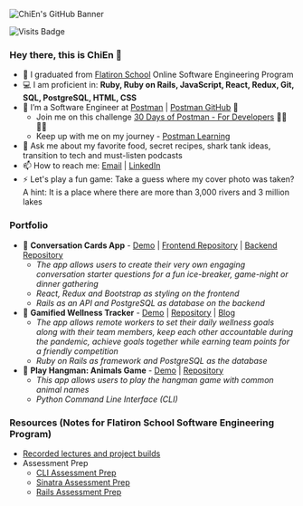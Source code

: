 ![ChiEn's GitHub Banner](https://media-exp1.licdn.com/dms/image/C4D16AQG24y_tTknoeQ/profile-displaybackgroundimage-shrink_350_1400/0/1590596191936?e=1657152000&v=beta&t=nBYvEjw1IJTt73frJopUQZDCTErOemsoZZSlWFJf9v4)

![Visits Badge](https://badges.pufler.dev/visits/chienleow/chienleow)

### Hey there, this is ChiEn 👋

- 🔭 I graduated from [Flatiron School](https://flatironschool.com/campus-and-online-coding-bootcamp/) Online Software Engineering Program
- 💻 I am proficient in: **Ruby, Ruby on Rails, JavaScript, React, Redux, Git, SQL, PostgreSQL, HTML, CSS**
- 🌱 I’m a Software Engineer at [Postman](https://www.postman.com/) | [Postman GitHub](https://github.com/postmanlabs) 🚀 
  - Join me on this challenge [30 Days of Postman - For Developers](https://www.postman.com/postman/workspace/30-days-of-postman-for-developers/overview) 👩‍🚀👨‍🚀
  - Keep up with me on my journey - [Postman Learning](https://github.com/chienleow/postman-learning)
- 💬 Ask me about my favorite food, secret recipes, shark tank ideas, transition to tech and must-listen podcasts
- 📫 How to reach me: <a href="mailto:chienleow1@gmail.com">Email</a> | <a href="https://www.linkedin.com/in/chienleow">LinkedIn</a>
- ⚡ Let's play a fun game: Take a guess where my cover photo was taken? A hint: It is a place where there are more than 3,000 rivers and 3 million lakes

### Portfolio
- 🔖 **Conversation Cards App** - [Demo](https://youtu.be/wobJ0uPMuHo) | [Frontend Repository](https://github.com/chienleow/conversation-cards-frontend) | [Backend Repository](https://github.com/chienleow/conversation-cards-backend)
  - *The app allows users to create their very own engaging conversation starter questions for a fun ice-breaker, game-night or dinner gathering*
  - *React, Redux and Bootstrap as styling on the frontend*
  - *Rails as an API and PostgreSQL as database on the backend*
- 🔖 **Gamified Wellness Tracker** - [Demo](https://youtu.be/uTYCEnw-izk) | [Repository](https://github.com/chienleow/gamified-wellness-tracker) | [Blog](https://chienleow.github.io/keeping_rails_project_on_the_rails)
  - *The app allows remote workers to set their daily wellness goals along with their team members, keep each other accountable during the pandemic, achieve goals together while earning team points for a friendly competition*
  - *Ruby on Rails as framework and PostgreSQL as the database*
- 🔖 **Play Hangman: Animals Game** - [Demo](https://youtu.be/z1iiUGnS19A) | [Repository](https://github.com/chienleow/animal-hangman)
  - *This app allows users to play the hangman game with common animal names*
  - *Python Command Line Interface (CLI)*

### Resources (Notes for Flatiron School Software Engineering Program)
- [Recorded lectures and project builds](https://github.com/chienleow/resources-for-flatiron)
- Assessment Prep
  - [CLI Assessment Prep](https://github.com/chienleow/cli-assessment-prep)
  - [Sinatra Assessment Prep](https://github.com/chienleow/sinatra-assessment-prep)
  - [Rails Assessment Prep](https://github.com/chienleow/rails-assessment-prep)

